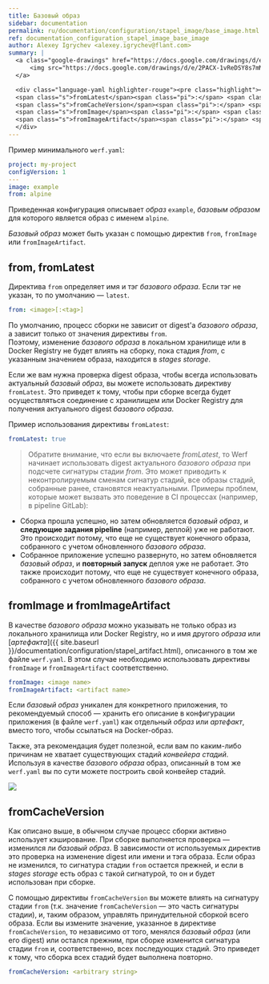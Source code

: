 ```yaml
---
title: Базовый образ
sidebar: documentation
permalink: ru/documentation/configuration/stapel_image/base_image.html
ref: documentation_configuration_stapel_image_base_image
author: Alexey Igrychev <alexey.igrychev@flant.com>
summary: |
  <a class="google-drawings" href="https://docs.google.com/drawings/d/e/2PACX-1vReDSY8s7mMtxuxwDTwtPLFYjEXePaoIB-XbEZcunJGNEHrLbrb9aFxyOoj_WeQe0XKQVhq7RWnG3Eq/pub?w=2031&amp;h=144" data-featherlight="image">
      <img src="https://docs.google.com/drawings/d/e/2PACX-1vReDSY8s7mMtxuxwDTwtPLFYjEXePaoIB-XbEZcunJGNEHrLbrb9aFxyOoj_WeQe0XKQVhq7RWnG3Eq/pub?w=1016&amp;h=72">
  </a>

  <div class="language-yaml highlighter-rouge"><pre class="highlight"><code><span class="s">from</span><span class="pi">:</span> <span class="s">&lt;image[:&lt;tag&gt;]&gt;</span>
  <span class="s">fromLatest</span><span class="pi">:</span> <span class="s">&lt;bool&gt;</span>
  <span class="s">fromCacheVersion</span><span class="pi">:</span> <span class="s">&lt;arbitrary string&gt;</span>
  <span class="s">fromImage</span><span class="pi">:</span> <span class="s">&lt;image name&gt;</span>
  <span class="s">fromImageArtifact</span><span class="pi">:</span> <span class="s">&lt;artifact name&gt;</span></code></pre>
  </div>
---
```


Пример минимального `werf.yaml`:
```yaml
project: my-project
configVersion: 1
---
image: example
from: alpine
```

Приведенная конфигурация описывает _образ_ `example`, _базовым образом_ для которого является образ с именем `alpine`.

_Базовый образ_ может быть указан с помощью директив `from`, `fromImage` или `fromImageArtifact`.

## from, fromLatest

Директива `from` определяет имя и тэг _базового образа_. Если тэг не указан, то по умолчанию — `latest`.

```yaml
from: <image>[:<tag>]
```

По умолчанию, процесс сборки не зависит от digest'а _базового образа_, а зависит только от значения директивы `from`.  
Поэтому, изменение _базового образа_ в локальном хранилище или в Docker Registry не будет влиять на сборку, пока стадия _from_, с указанным значением образа, находится в _stages storage_.

Если же вам нужна проверка digest образа, чтобы всегда использовать актуальный _базовый образ_, вы можете использовать директиву `fromLatest`. Это приведет к тому, чтобы при сборке всегда будет осуществляться соединение с хранилищем или Docker Registry для получения актуального digest _базового образа_.

Пример использования директивы `fromLatest`:
```yaml
fromLatest: true
```

> Обратите внимание, что если вы включаете _fromLatest_, то Werf начинает использовать digest актуального _базового образа_ при подсчете сигнатуры стадии _from_. 
> Это может приводить к неконтролируемым сменам сигнатур стадий, все образы стадий, собранные ранее, становятся неактуальными. 
> Примеры проблем, которые может вызвать это поведение в CI процессах (например, в pipeline GitLab):
- Сборка прошла успешно, но затем обновляется _базовый образ_, и **следующие задания pipeline** (например, деплой) уже не работают. Это происходит потому, что еще не существует конечного образа, собранного с учетом обновленного _базового образа_.
- Собранное приложение успешно развернуто, но затем обновляется _базовый образ_, и **повторный запуск** деплоя уже не работает. Это также происходит потому, что еще не существует конечного образа, собранного с учетом обновленного _базового образа_.

## fromImage и fromImageArtifact

В качестве _базового образа_ можно указывать не только образ из локального хранилища или Docker Registry, но и имя другого _образа_ или [_артефакта_]({{ site.baseurl }}/documentation/configuration/stapel_artifact.html), описанного в том же файле `werf.yaml`. В этом случае необходимо использовать директивы `fromImage` и `fromImageArtifact` соответственно.

```yaml
fromImage: <image name>
fromImageArtifact: <artifact name>
```

Если _базовый образ_ уникален для конкретного приложения, то рекомендуемый способ — хранить его описание в конфигурации приложения (в файле `werf.yaml`) как отдельный _образ_ или _артефакт_, вместо того, чтобы ссылаться на Docker-образ.

Также, эта рекомендация будет полезной, если вам по каким-либо причинам не хватает существующих стадий _конвейера стадий_. Используя в качестве _базового образа_ образ, описанный в том же `werf.yaml` вы по сути можете построить свой конвейер стадий.

<a class="google-drawings" href="https://docs.google.com/drawings/d/e/2PACX-1vTmQBPjB6p_LUpwiae09d_Jp0JoS6koTTbCwKXfBBAYne9KCOx2CvcM6DuD9pnopdeHF--LPpxJJFhB/pub?w=1629&amp;h=1435" data-featherlight="image">
<img src="https://docs.google.com/drawings/d/e/2PACX-1vTmQBPjB6p_LUpwiae09d_Jp0JoS6koTTbCwKXfBBAYne9KCOx2CvcM6DuD9pnopdeHF--LPpxJJFhB/pub?w=850&amp;h=673">
</a>

## fromCacheVersion

Как описано выше, в обычном случае процесс сборки активно использует кэширование. 
При сборке выполняется проверка — изменился ли _базовый образ_. 
В зависимости от используемых директив это проверка на изменение digest или имени и тэга образа. 
Если образ не изменился, то сигнатура стадии `from` остается прежней, и если в _stages storage_ есть образ с такой сигнатурой, то он и будет использован при сборке.

С помощью директивы `fromCacheVersion` вы можете влиять на сигнатуру стадии `from` (т.к. значение `fromCacheVersion` — это часть сигнатуры стадии), и, таким образом, управлять принудительной сборкой всего образа. 
Если вы измените значение, указанное в директиве `fromCacheVersion`, то независимо от того, менялся _базовый образ_ (или его digest) или остался прежним, при сборке изменится сигнатура стадии `from` и, соответственно, всех последующих стадий. 
Это приведет к тому, что сборка всех стадий будет выполнена повторно.

```yaml
fromCacheVersion: <arbitrary string>
```
